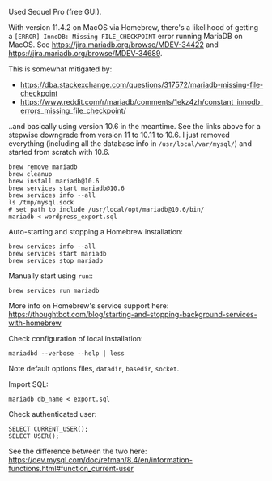 Used Sequel Pro (free GUI).

With version 11.4.2 on MacOS via Homebrew, there's a likelihood of getting a `[ERROR] InnoDB: Missing FILE_CHECKPOINT` error running MariaDB on MacOS. See https://jira.mariadb.org/browse/MDEV-34422 and https://jira.mariadb.org/browse/MDEV-34689. 

This is somewhat mitigated by:

* https://dba.stackexchange.com/questions/317572/mariadb-missing-file-checkpoint
* https://www.reddit.com/r/mariadb/comments/1ekz4zh/constant_innodb_errors_missing_file_checkpoint/

..and basically using version 10.6 in the meantime. See the links above for a stepwise downgrade from version 11 to 10.11 to 10.6. I just removed everything (including all the database info in `/usr/local/var/mysql/`) and started from scratch with 10.6.

	brew remove mariadb
	brew cleanup
	brew install mariadb@10.6
	brew services start mariadb@10.6
	brew services info --all
	ls /tmp/mysql.sock
	# set path to include /usr/local/opt/mariadb@10.6/bin/
	mariadb < wordpress_export.sql

Auto-starting and stopping a Homebrew installation:

	brew services info --all
	brew services start mariadb
	brew services stop mariadb

Manually start using ``run``::

	brew services run mariadb

More info on Homebrew's service support here: https://thoughtbot.com/blog/starting-and-stopping-background-services-with-homebrew

Check configuration of local installation:

	mariadbd --verbose --help | less

Note default options files, `datadir`, `basedir`, `socket`.

Import SQL:

	mariadb db_name < export.sql

Check authenticated user:

	SELECT CURRENT_USER();
	SELECT USER();

See the difference between the two here: https://dev.mysql.com/doc/refman/8.4/en/information-functions.html#function_current-user


